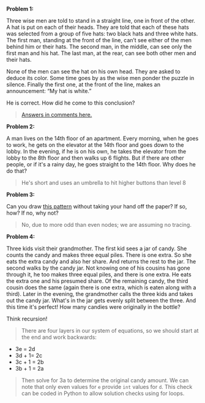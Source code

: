 **Problem 1:**

Three wise men are told to stand in a straight line, one in front of the other. A hat is put on each of their heads. They are told that each of these hats was selected from a group of five hats: two black hats and three white hats. The first man, standing at the front of the line, can’t see either of the men behind him or their hats. The second man, in the middle, can see only the first man and his hat. The last man, at the rear, can see both other men and their hats.

None of the men can see the hat on his own head. They are asked to deduce its color. Some time goes by as the wise men ponder the puzzle in silence. Finally the first one, at the front of the line, makes an announcement: “My hat is white.”

He is correct. How did he come to this conclusion?

>[Answers in comments here.](https://tierneylab.blogs.nytimes.com/2009/03/16/the-puzzle-of-the-3-hats/)

**Problem 2:**

A man lives on the 14th floor of an apartment. Every morning, when he goes to work, he gets on the elevator at the 14th floor and goes down to the lobby. In the evening, if he is on his own, he takes the elevator from the lobby to the 8th floor and then walks up 6 flights. But if there are other people, or if it's a rainy day, he goes straight to the 14th floor. Why does he do that?

> He's short and uses an umbrella to hit higher buttons than level 8

**Problem 3:**

Can you draw [this pattern](square.gif) without taking your hand off the paper? If so, how? If no, why not?

> No, due to more odd than even nodes; we are assuming no tracing.

**Problem 4:**

Three kids visit their grandmother. The first kid sees a jar of candy. She counts the candy and makes three equal piles. There is one extra. So she eats the extra candy and also her share. And returns the rest to the jar. The second walks by the candy jar. Not knowing one of his cousins has gone through it, he too makes three equal piles, and there is one extra. He eats the extra one and his presumed share. Of the remaining candy, the third cousin does the same (again there is one extra, which is eaten along with a third). Later in the evening, the grandmother calls the three kids and takes out the candy jar. What's in the jar gets evenly split between the three. And this time it's perfect! How many candies were originally in the bottle?

Think recursion!

> There are four layers in our system of equations, so we should start at the end and work backwards:

- 3e = 2d
- 3d + 1= 2c
- 3c + 1 = 2b
- 3b + 1 = 2a

>Then solve for 3a to determine the original candy amount. We can note that only even values for `e` provide `int` values for `d`. This check can be coded in Python to allow solution checks using for loops.
